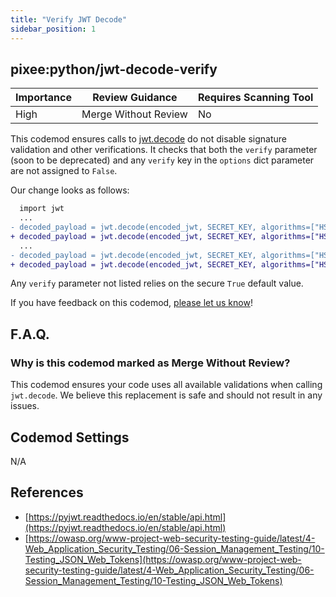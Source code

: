 ```yaml
---
title: "Verify JWT Decode"
sidebar_position: 1
---
```


## pixee:python/jwt-decode-verify

| Importance | Review Guidance      | Requires Scanning Tool |
| ---------- | -------------------- | ---------------------- |
| High       | Merge Without Review | No                     |

This codemod ensures calls to [jwt.decode](https://pyjwt.readthedocs.io/en/stable/api.html#jwt.decode) do not disable signature validation and other verifications. It checks that both the `verify` parameter (soon to be deprecated) and any `verify` key in the `options` dict parameter are not assigned to `False`.

Our change looks as follows:

```diff
  import jwt
  ...
- decoded_payload = jwt.decode(encoded_jwt, SECRET_KEY, algorithms=["HS256"], verify=False)
+ decoded_payload = jwt.decode(encoded_jwt, SECRET_KEY, algorithms=["HS256"], verify=True)
  ...
- decoded_payload = jwt.decode(encoded_jwt, SECRET_KEY, algorithms=["HS256"], options={"verify_signature": False, "verify_exp": False})
+ decoded_payload = jwt.decode(encoded_jwt, SECRET_KEY, algorithms=["HS256"], options={"verify_signature": True, "verify_exp": True})
```

Any `verify` parameter not listed relies on the secure `True` default value.

If you have feedback on this codemod, [please let us know](mailto:feedback@pixee.ai)!

## F.A.Q.

### Why is this codemod marked as Merge Without Review?

This codemod ensures your code uses all available validations when calling `jwt.decode`. We believe this replacement is safe and should not result in any issues.

## Codemod Settings

N/A

## References

- [https://pyjwt.readthedocs.io/en/stable/api.html](https://pyjwt.readthedocs.io/en/stable/api.html)
- [https://owasp.org/www-project-web-security-testing-guide/latest/4-Web_Application_Security_Testing/06-Session_Management_Testing/10-Testing_JSON_Web_Tokens](https://owasp.org/www-project-web-security-testing-guide/latest/4-Web_Application_Security_Testing/06-Session_Management_Testing/10-Testing_JSON_Web_Tokens)
